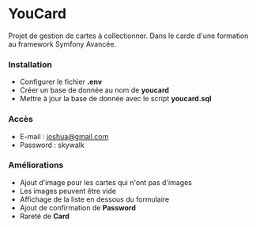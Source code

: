 # YouCard
Projet de gestion de cartes à collectionner.
Dans le carde d'une formation au framework Symfony Avancée.

### Installation

- Configurer le fichier **.env**
- Créer un base de donnée au nom de **youcard**
- Mettre à jour la base de donnée avec le script **youcard.sql**

### Accès

- E-mail : joshua@gmail.com
- Password : skywalk

### Améliorations

- Ajout d'image pour les cartes qui n'ont pas d'images
- Les images peuvent être vide
- Affichage de la liste en dessous du formulaire 
- Ajout de confirmation de **Password**
- Rareté de **Card**

 
